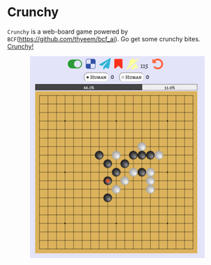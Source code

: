 # Crunchy

`Crunchy` is a web-board game powered by `BCF`(https://github.com/thyeem/bcf_ai). Go get some crunchy bites. [Crunchy!](http://sofimarie.com)
<p align="center"> <img src="media/crunchy.png" width="400px"/> </p>
